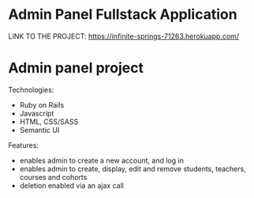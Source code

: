 # Admin Panel Fullstack Application
LINK TO THE PROJECT: https://infinite-springs-71263.herokuapp.com/

# Admin panel project 

Technologies:
* Ruby on Rails
* Javascript
* HTML, CSS/SASS
* Semantic UI

Features:
* enables admin to create a new account, and log in
* enables admin to create, display, edit and remove students, teachers, courses and cohorts
* deletion enabled via an ajax call 

